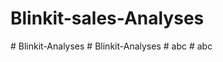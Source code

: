 # Blinkit-sales-Analyses
#   B l i n k i t - A n a l y s e s  
 #   B l i n k i t - A n a l y s e s  
 #   a b c  
 #   a b c  
 
